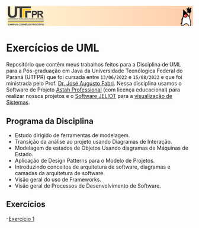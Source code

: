 <p align="center">
  <a href="http://pos-graduacao-ead.cp.utfpr.edu.br/java/" target="_blank">
    <img src="./header-utfpr.svg">
  </a>
</p>

# Exercícios de UML

Repositório que contêm meus trabalhos feitos para a Disciplina de UML para a Pós-graduação em Java da Universidade Tecnólogica Federal do Paraná (UTFPR) que foi cursada entre `13/06/2022` e `15/08/2022` e que foi ministrada pelo Prof. [Dr. José Augusto Fabri](http://lattes.cnpq.br/1834856723867705). Nessa disciplina usamos o Software de Projeto [Astah Professional](https://astah.net/products/astah-professional/) (com licença educacional) para realizar nossos projetos e o [Software JELIOT](https://web.archive.org/web/20220121093658/http://www.cs.joensuu.fi/jeliot/) para a [visualização de Sistemas](https://www.youtube.com/watch?v=t0Ka9ZUdM5k). 

## Programa da Disciplina
- Estudo dirigido de ferramentas de modelagem. 
- Transição da análise ao projeto usando Diagramas de Interação. 
- Modelagem de estados de Objetos Usando diagramas de Máquinas de Estado. 
- Aplicação de Design Patterns para o Modelo de Projetos.
- Introduzindo conceitos de arquitetura de software, diagramas e camadas da arquitetura de software. 
- Visão geral do uso de Frameworks. 
- Visão geral de Processos de Desenvolvimento de Software.

## Exercícios
-[Exercício 1](./exercicio1)
